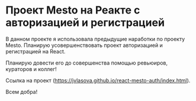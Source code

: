 # Проект Mesto на Реакте с авторизацией и регистрацией

В данном проекте я использовала предыдущие наработки по проекту Mesto.
Планирую усовершенствовать проект авторизацией и регистрацией на React.

Планирую довести его до совершенства помощью ревьюиров, кураторов и коллег!

Ссылка на проект (https://jvlasova.github.io/react-mesto-auth/index.html).

Всем добра!
